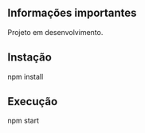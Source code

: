 ## Informações importantes
Projeto em desenvolvimento.
## Instação 
npm install
## Execução
npm start
